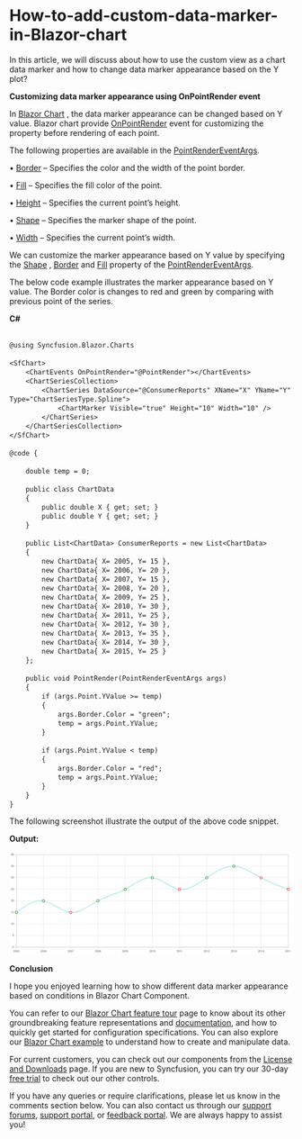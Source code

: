 # How-to-add-custom-data-marker-in-Blazor-chart
 
 
In this article, we will discuss about how to use the custom view as a chart data marker and how to change data marker appearance based on the Y plot?

**Customizing data marker appearance using OnPointRender event**

In [Blazor Chart](https://www.syncfusion.com/blazor-components/blazor-charts) , the data marker appearance can be changed based on Y value. Blazor chart provide [OnPointRender](https://help.syncfusion.com/cr/blazor/Syncfusion.Blazor.Charts.ChartEvents.html#Syncfusion_Blazor_Charts_ChartEvents_OnPointRender) event for customizing the property before rendering of each point.

The following properties are available in the [PointRenderEventArgs](https://help.syncfusion.com/cr/blazor/Syncfusion.Blazor.Charts.PointRenderEventArgs.html).

•	[Border](https://help.syncfusion.com/cr/blazor/Syncfusion.Blazor.Charts.PointRenderEventArgs.html#Syncfusion_Blazor_Charts_PointRenderEventArgs_Border) – Specifies the color and the width of the point border.

•	[Fill](https://help.syncfusion.com/cr/blazor/Syncfusion.Blazor.Charts.PointRenderEventArgs.html#Syncfusion_Blazor_Charts_PointRenderEventArgs_Fill) – Specifies the fill color of the point.

•	[Height](https://help.syncfusion.com/cr/blazor/Syncfusion.Blazor.Charts.PointRenderEventArgs.html#Syncfusion_Blazor_Charts_PointRenderEventArgs_Height) – Specifies the current point’s height.

•	[Shape](https://help.syncfusion.com/cr/blazor/Syncfusion.Blazor.Charts.PointRenderEventArgs.html#Syncfusion_Blazor_Charts_PointRenderEventArgs_Shape) – Specifies the marker shape of the point.

•	[Width](https://help.syncfusion.com/cr/blazor/Syncfusion.Blazor.Charts.PointRenderEventArgs.html#Syncfusion_Blazor_Charts_PointRenderEventArgs_Width) – Specifies the current point’s width.

We can customize the marker appearance  based on Y value by specifying the [Shape](https://help.syncfusion.com/cr/blazor/Syncfusion.Blazor.Charts.PointRenderEventArgs.html#Syncfusion_Blazor_Charts_PointRenderEventArgs_Shape) , [Border](https://help.syncfusion.com/cr/blazor/Syncfusion.Blazor.Charts.PointRenderEventArgs.html#Syncfusion_Blazor_Charts_PointRenderEventArgs_Border) and [Fill](https://help.syncfusion.com/cr/blazor/Syncfusion.Blazor.Charts.PointRenderEventArgs.html#Syncfusion_Blazor_Charts_PointRenderEventArgs_Fill) property of the [PointRenderEventArgs](https://help.syncfusion.com/cr/blazor/Syncfusion.Blazor.Charts.PointRenderEventArgs.html).

The below code example illustrates the marker appearance based on Y value. The Border color is changes to red and green by comparing with previous point of the series.

**C#**

```cshtml

@using Syncfusion.Blazor.Charts

<SfChart>   
    <ChartEvents OnPointRender="@PointRender"></ChartEvents>
    <ChartSeriesCollection>
        <ChartSeries DataSource="@ConsumerReports" XName="X" YName="Y" Type="ChartSeriesType.Spline">
            <ChartMarker Visible="true" Height="10" Width="10" />
        </ChartSeries>
    </ChartSeriesCollection>
</SfChart>

@code {

    double temp = 0;

    public class ChartData
    {
        public double X { get; set; }
        public double Y { get; set; }
    }

    public List<ChartData> ConsumerReports = new List<ChartData>
    {
        new ChartData{ X= 2005, Y= 15 },
        new ChartData{ X= 2006, Y= 20 },
        new ChartData{ X= 2007, Y= 15 },
        new ChartData{ X= 2008, Y= 20 },
        new ChartData{ X= 2009, Y= 25 },
        new ChartData{ X= 2010, Y= 30 },
        new ChartData{ X= 2011, Y= 25 },
        new ChartData{ X= 2012, Y= 30 },
        new ChartData{ X= 2013, Y= 35 },
        new ChartData{ X= 2014, Y= 30 },
        new ChartData{ X= 2015, Y= 25 }
    };

    public void PointRender(PointRenderEventArgs args)
    {
        if (args.Point.YValue >= temp)
        {
            args.Border.Color = "green";
            temp = args.Point.YValue;
        }

        if (args.Point.YValue < temp)
        {
            args.Border.Color = "red";
            temp = args.Point.YValue;
        }        
    }
}

```


The following screenshot illustrate the output of the above code snippet.

**Output:**

![](/marker-appearence.png)

**Conclusion**

I hope you enjoyed learning how to show different data marker appearance based on conditions in Blazor Chart Component.

You can refer to our [Blazor Chart feature tour](https://www.syncfusion.com/blazor-components/blazor-charts) page to know about its other groundbreaking feature representations and [documentation](https://blazor.syncfusion.com/documentation/chart/getting-started), and how to quickly get started for configuration specifications. You can also explore our [Blazor Chart example](https://blazor.syncfusion.com/demos/chart/line?theme=bootstrap5) to understand how to create and manipulate data.

For current customers, you can check out our components from the [License and Downloads](https://www.syncfusion.com/sales/teamlicense) page. If you are new to Syncfusion, you can try our 30-day [free trial](https://www.syncfusion.com/downloads/blazor) to check out our other controls.

If you have any queries or require clarifications, please let us know in the comments section below. You can also contact us through our [support forums](https://www.syncfusion.com/forums), [support portal](https://support.syncfusion.com/create), or [feedback portal](https://www.syncfusion.com/feedback/blazor-components?control=charts). We are always happy to assist you!

